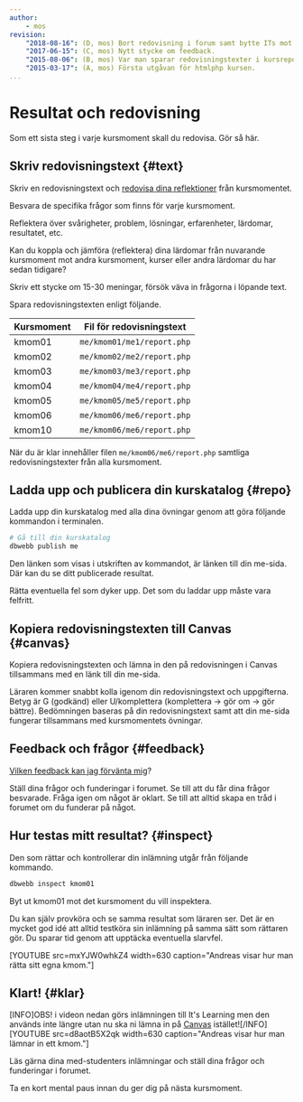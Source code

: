 ```yaml
---
author:
    - mos
revision:
    "2018-08-16": (D, mos) Bort redovisning i forum samt bytte ITs mot Canvas.
    "2017-06-15": (C, mos) Nytt stycke om feedback.
    "2015-08-06": (B, mos) Var man sparar redovisningstexter i kursrepot.
    "2015-03-17": (A, mos) Första utgåvan för htmlphp kursen.
...
```

Resultat och redovisning
==================================

Som ett sista steg i varje kursmoment skall du redovisa. Gör så här.

<!--more-->



Skriv redovisningstext {#text}
---------------------------------------

Skriv en redovisningstext och [redovisa dina reflektioner](kunskap/att-skriva-en-bra-redovisningstext) från kursmomentet.

Besvara de specifika frågor som finns för varje kursmoment.

Reflektera över svårigheter, problem, lösningar, erfarenheter, lärdomar, resultatet, etc.

Kan du koppla och jämföra (reflektera) dina lärdomar från nuvarande kursmoment mot andra kursmoment, kurser eller andra lärdomar du har sedan tidigare?

Skriv ett stycke om 15-30 meningar, försök väva in frågorna i löpande text.

Spara redovisningstexten enligt följande.

| Kursmoment | Fil för redovisningstext   |
|------------|----------------------------|
| kmom01     | `me/kmom01/me1/report.php` |
| kmom02     | `me/kmom02/me2/report.php` |
| kmom03     | `me/kmom03/me3/report.php` |
| kmom04     | `me/kmom04/me4/report.php` |
| kmom05     | `me/kmom05/me5/report.php` |
| kmom06     | `me/kmom06/me6/report.php` |
| kmom10     | `me/kmom06/me6/report.php` |

När du är klar innehåller filen `me/kmom06/me6/report.php` samtliga redovisningstexter från alla kursmoment.



Ladda upp och publicera din kurskatalog {#repo}
---------------------------------------

Ladda upp din kurskatalog med alla dina övningar genom att göra följande kommandon i terminalen.

```bash
# Gå till din kurskatalog
dbwebb publish me
```

Den länken som visas i utskriften av kommandot, är länken till din me-sida. Där kan du se ditt publicerade resultat.

Rätta eventuella fel som dyker upp. Det som du laddar upp måste vara felfritt.



<!--
Kopiera redovisningstexten till forumet {#forum}
---------------------------------------

Visa upp vad du gjort och berätta att du är klar genom att ta en kopia av redovisningstexten och göra ett inlägg i [kursforumet](forum/utbildning/htmlphp). Bifoga länken till din me-sida.
-->



Kopiera redovisningstexten till Canvas {#canvas}
---------------------------------------

Kopiera redovisningstexten och lämna in den på redovisningen i Canvas tillsammans med en länk till din me-sida.

Läraren kommer snabbt kolla igenom din redovisningstext och uppgifterna. Betyg är G (godkänd) eller U/komplettera (komplettera → gör om → gör bättre). Bedömningen baseras på din redovisningstext samt att din me-sida fungerar tillsammans med kursmomentets övningar.



Feedback och frågor {#feedback}
---------------------------------------

[Vilken feedback kan jag förvänta mig](kurser/faq/vilken-feedback-far-man-pa-inlamningarna)?

Ställ dina frågor och funderingar i forumet. Se till att du får dina frågor besvarade. Fråga igen om något är oklart. Se till att alltid skapa en tråd i forumet om du funderar på något.



Hur testas mitt resultat? {#inspect}
---------------------------------------

Den som rättar och kontrollerar din inlämning utgår från följande kommando.

```bash
dbwebb inspect kmom01
```

Byt ut kmom01 mot det kursmoment du vill inspektera.

Du kan själv provköra och se samma resultat som läraren ser. Det är en mycket god idé att alltid testköra sin inlämning på samma sätt som rättaren gör. Du sparar tid genom att upptäcka eventuella slarvfel.


[YOUTUBE src=mxYJW0whkZ4 width=630 caption="Andreas visar hur man rätta sitt egna kmom."]



Klart! {#klar}
---------------------------------------

[INFO]OBS! i videon nedan görs inlämningen till It's Learning men den används inte längre utan nu ska ni lämna in på [Canvas](https://www.bth.se/canvas/) istället![/INFO]
[YOUTUBE src=d8aotB5X2qk width=630 caption="Andreas visar hur man lämnar in ett kmom."]

Läs gärna dina med-studenters inlämningar och ställ dina frågor och funderingar i forumet.

Ta en kort mental paus innan du ger dig på nästa kursmoment.
